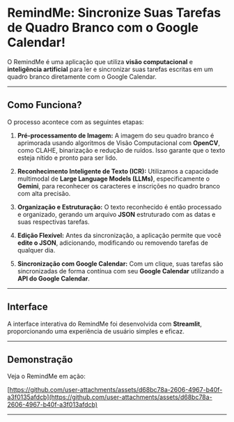 # RemindMe: Sincronize Suas Tarefas de Quadro Branco com o Google Calendar\!

O RemindMe é uma aplicação que utiliza **visão computacional** e **inteligência artificial** para ler e sincronizar suas tarefas escritas em um quadro branco diretamente com o Google Calendar.

-----

## Como Funciona?

O processo acontece com as seguintes etapas:

1.  **Pré-processamento de Imagem:** A imagem do seu quadro branco é aprimorada usando algoritmos de Visão Computacional com **OpenCV**, como CLAHE, binarização e redução de ruídos. Isso garante que o texto esteja nítido e pronto para ser lido.

2.  **Reconhecimento Inteligente de Texto (ICR):** Utilizamos a capacidade multimodal de **Large Language Models (LLMs)**, especificamente o **Gemini**, para reconhecer os caracteres e inscrições no quadro branco com alta precisão.

3.  **Organização e Estruturação:** O texto reconhecido é então processado e organizado, gerando um arquivo **JSON** estruturado com as datas e suas respectivas tarefas.

4.  **Edição Flexível:** Antes da sincronização, a aplicação permite que você **edite o JSON**, adicionando, modificando ou removendo tarefas de qualquer dia.

5.  **Sincronização com Google Calendar:** Com um clique, suas tarefas são sincronizadas de forma contínua com seu **Google Calendar** utilizando a **API do Google Calendar**.

-----

## Interface

A interface interativa do RemindMe foi desenvolvida com **Streamlit**, proporcionando uma experiência de usuário simples e eficaz.

-----

## Demonstração

Veja o RemindMe em ação:

[https://github.com/user-attachments/assets/d68bc78a-2606-4967-b40f-a3f0135afdcb](https://github.com/user-attachments/assets/d68bc78a-2606-4967-b40f-a3f013afdcb)

-----

